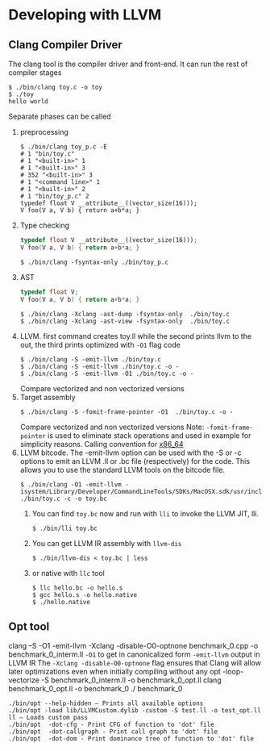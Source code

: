 # Developing with LLVM

## Clang Compiler Driver

The clang tool is the compiler driver and front-end. It can run the rest of compiler stages

```
$ ./bin/clang toy.c -o toy
$ ./toy
hello world
```

Separate phases can be called

1. preprocessing
    ```
    $ ./bin/clang toy_p.c -E
    # 1 "bin/toy.c"
    # 1 "<built-in>" 1
    # 1 "<built-in>" 3
    # 352 "<built-in>" 3
    # 1 "<command line>" 1
    # 1 "<built-in>" 2
    # 1 "bin/toy_p.c" 2
    typedef float V __attribute__((vector_size(16)));
    V foo(V a, V b) { return a+b*a; }
    ```
1. Type checking
    ```c++
    typedef float V __attribute__((vector_size(16)));
    V foo(V a, V b) { return a+b*a; }
    ```
    ```
    $ ./bin/clang -fsyntax-only ./bin/toy_p.c
    ```
1. AST
    ```c++
    typedef float V;
    V foo(V a, V b) { return a+b*a; }
    ```
    ```
    $ ./bin/clang -Xclang -ast-dump -fsyntax-only  ./bin/toy.c
    $ ./bin/clang -Xclang -ast-view -fsyntax-only  ./bin/toy.c
    ```
1. LLVM. first command creates toy.ll while the second prints llvm to the out, the third prints optimized with `-O1` flag code
    ```
    $ ./bin/clang -S -emit-llvm ./bin/toy.c
    $ ./bin/clang -S -emit-llvm ./bin/toy.c -o -
    $ ./bin/clang -S -emit-llvm -O1 ./bin/toy.c -o -
    ```
    Compare vectorized and non vectorized versions
1. Target assembly
    ```
    $ ./bin/clang -S -fomit-frame-pointer -O1  ./bin/toy.c -o -
    ```
    Compare vectorized and non vectorized versions
    Note: `-fomit-frame-pointer` is used to eliminate stack operations and used in example for simplicity reasons. Calling convention for [x86_64](https://www.agner.org/optimize/calling_conventions.pdf)
1. LLVM bitcode. The -emit-llvm option can be used with the -S or -c options to emit an LLVM .ll or .bc file (respectively) for the code. This allows you to use the standard LLVM tools on the bitcode file.
    ```
    $ ./bin/clang -O1 -emit-llvm -isystem/Library/Developer/CommandLineTools/SDKs/MacOSX.sdk/usr/include ./bin/toy.c -c -o toy.bc
    ```
    1. You can find `toy.bc` now and run with `lli` to invoke the LLVM JIT, lli.
        ```
        $ ./bin/lli toy.bc
        ```
    1. You can get LLVM IR assembly with `llvm-dis`
        ```
        $ ./bin/llvm-dis < toy.bc | less
        ```
    1. or native with `llc` tool
        ```
        $ llc hello.bc -o hello.s
        $ gcc hello.s -o hello.native
        $ ./hello.native
        ```

## Opt tool

clang –S -O1 -emit-llvm -Xclang -disable-O0-optnone benchmark_0.cpp -o benchmark_0_interm.ll
`-O1` to get in canonicalized form
`-emit-llvm` output in LLVM IR
The `-Xclang -disable-O0-optnone` flag ensures that Clang will allow later optimizations even when initially compiling without any
opt -loop-vectorize -S benchmark_0_interm.ll -o benchmark_0_opt.ll
clang benchmark_0_opt.ll -o benchmark_0
./ benchmark_0

```
./bin/opt --help-hidden – Prints all available options
./bin/opt -load lib/LLVMCustom.dylib -custom -S test.ll -o test_opt.ll ll – Loads custom pass
./bin/opt  -dot-cfg - Print CFG of function to 'dot' file
./bin/opt  -dot-callgraph - Print call graph to 'dot' file
./bin/opt  -dot-dom - Print dominance tree of function to 'dot' file
```
